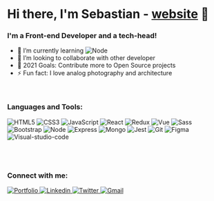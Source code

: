 # Hi there, I'm Sebastian - [website] 👋

### I'm a Front-end Developer and a tech-head!

- 🌱 I’m currently learning <img alt="Node" src="https://img.shields.io/badge/Node-339933?logo=Node-dot-js&logoColor=white&style=plastic">
- 👯 I’m looking to collaborate with other developer
- 🥅 2021 Goals: Contribute more to Open Source projects
- ⚡ Fun fact: I love analog photography and architecture

<br/>

### Languages and Tools:
<p>
    <img alt="HTML5" src="https://img.shields.io/badge/HTML5-E34F26?logo=html5&logoColor=white&style=plastic">
    <img alt="CSS3" src="https://img.shields.io/badge/CSS3-1572B6?logo=CSS3&logoColor=white&style=plastic">
    <img alt="JavaScript" src="https://img.shields.io/badge/JavaScript-F7DF1E?logo=JavaScript&logoColor=black&style=plastic">
    <img alt="React" src="https://img.shields.io/badge/React-61DAFB?logo=react&logoColor=white&style=plastic">
    <img alt="Redux" src="https://img.shields.io/badge/Redux-764ABC?logo=Redux&logoColor=white&style=plastic">
    <img alt="Vue" src="https://img.shields.io/badge/Vue-4FC08D?logo=vue-dot-js&logoColor=white&style=plastic">
    <img alt="Sass" src="https://img.shields.io/badge/Sass-CC6699?logo=Sass&logoColor=white&style=plastic">
    <img alt="Bootstrap" src="https://img.shields.io/badge/Bootstrap-7952B3?logo=Bootstrap&logoColor=white&style=plastic">
    <img alt="Node" src="https://img.shields.io/badge/Node-339933?logo=Node-dot-js&logoColor=white&style=plastic">
    <img alt="Express" src="https://img.shields.io/badge/Express-000000?logo=Express&logoColor=white&style=plastic">
    <img alt="Mongo" src="https://img.shields.io/badge/Mongo-47A248?logo=Mongodb&logoColor=white&style=plastic">
    <img alt="Jest" src="https://img.shields.io/badge/Jest-C21325?logo=Jest&logoColor=white&style=plastic">
    <img alt="Git" src="https://img.shields.io/badge/Git-F05032?logo=Git&logoColor=white&style=plastic">
    <img alt="Figma" src="https://img.shields.io/badge/Figma-F24E1E?logo=Figma&logoColor=white&style=plastic">
    <img alt="Visual-studio-code" src="https://img.shields.io/badge/Visual Studio Code-007ACC?logo=Visual-studio-code&logoColor=white&style=plastic">
</p>

<br/>
<br/>

### Connect with me:

<p>
    <a href="https://sebastianmariani.com/" target="blank">
        <img alt="Portfolio" src="https://img.shields.io/badge/Portfolio-f33717?style=plastic">
    </a>
    <a href="https://www.linkedin.com/in/sebastian-mariani/" target="blank">
        <img alt="Linkedin" src="https://img.shields.io/badge/LinkedIn-0A66C2?logo=LinkedIn&logoColor=white&style=plastic">
    </a>
    <a href="https://mobile.twitter.com/SebbMariani" target="blank">
        <img alt="Twitter" src="https://img.shields.io/badge/Twitter-0A66C2?logo=Twitter&logoColor=white&style=plastic">
    </a>
    <a href="mailto:sebastian.mariani.94@gmail.com">
        <img alt="Gmail" src="https://img.shields.io/badge/Gmail-EA4335?logo=Gmail&logoColor=white&style=plastic">
    </a>
</p>


[website]: https://sebastianmariani.com/
